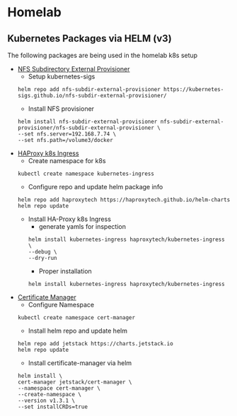 # Homelab

## Kubernetes Packages via HELM (v3)
The following packages are being used in the homelab k8s setup
- [NFS Subdirectory External Provisioner](https://github.com/kubernetes-sigs/nfs-subdir-external-provisioner)
    + Setup kubernetes-sigs
    ```
    helm repo add nfs-subdir-external-provisioner https://kubernetes-sigs.github.io/nfs-subdir-external-provisioner/
    ```
    + Install NFS provisioner
    ```
    helm install nfs-subdir-external-provisioner nfs-subdir-external-provisioner/nfs-subdir-external-provisioner \
    --set nfs.server=192.168.7.74 \
    --set nfs.path=/volume3/docker
    ```
- [HAProxy k8s Ingress](https://github.com/haproxytech/kubernetes-ingress)
    + Create namespace for k8s
    ```
    kubectl create namespace kubernetes-ingress
    ```
    + Configure repo and update helm package info
    ```
    helm repo add haproxytech https://haproxytech.github.io/helm-charts
    helm repo update
    ```
   + Install HA-Proxy k8s Ingress 
       * generate yamls for inspection
        ```
        helm install kubernetes-ingress haproxytech/kubernetes-ingress \
        --debug \
        --dry-run
        ```
       * Proper installation 
        ```
        helm install kubernetes-ingress haproxytech/kubernetes-ingress 
        ```
- [Certificate Manager](https://cert-manager.io/)
    + Configure Namespace
    ```
    kubectl create namespace cert-manager
    ```
    + Install helm repo and update helm
    ```
    helm repo add jetstack https://charts.jetstack.io
    helm repo update
    ```
    + Install certificate-manager via helm
    ```
    helm install \
    cert-manager jetstack/cert-manager \
    --namespace cert-manager \
    --create-namespace \
    --version v1.3.1 \
    --set installCRDs=true
    ```


